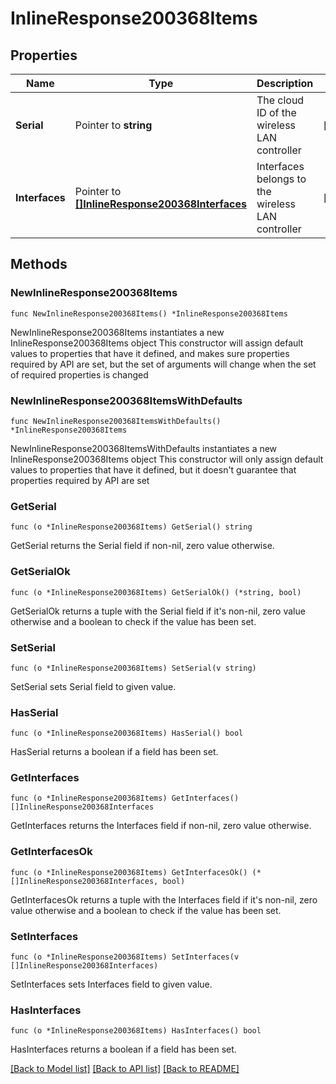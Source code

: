 # InlineResponse200368Items

## Properties

Name | Type | Description | Notes
------------ | ------------- | ------------- | -------------
**Serial** | Pointer to **string** | The cloud ID of the wireless LAN controller | [optional] 
**Interfaces** | Pointer to [**[]InlineResponse200368Interfaces**](InlineResponse200368Interfaces.md) | Interfaces belongs to the wireless LAN controller | [optional] 

## Methods

### NewInlineResponse200368Items

`func NewInlineResponse200368Items() *InlineResponse200368Items`

NewInlineResponse200368Items instantiates a new InlineResponse200368Items object
This constructor will assign default values to properties that have it defined,
and makes sure properties required by API are set, but the set of arguments
will change when the set of required properties is changed

### NewInlineResponse200368ItemsWithDefaults

`func NewInlineResponse200368ItemsWithDefaults() *InlineResponse200368Items`

NewInlineResponse200368ItemsWithDefaults instantiates a new InlineResponse200368Items object
This constructor will only assign default values to properties that have it defined,
but it doesn't guarantee that properties required by API are set

### GetSerial

`func (o *InlineResponse200368Items) GetSerial() string`

GetSerial returns the Serial field if non-nil, zero value otherwise.

### GetSerialOk

`func (o *InlineResponse200368Items) GetSerialOk() (*string, bool)`

GetSerialOk returns a tuple with the Serial field if it's non-nil, zero value otherwise
and a boolean to check if the value has been set.

### SetSerial

`func (o *InlineResponse200368Items) SetSerial(v string)`

SetSerial sets Serial field to given value.

### HasSerial

`func (o *InlineResponse200368Items) HasSerial() bool`

HasSerial returns a boolean if a field has been set.

### GetInterfaces

`func (o *InlineResponse200368Items) GetInterfaces() []InlineResponse200368Interfaces`

GetInterfaces returns the Interfaces field if non-nil, zero value otherwise.

### GetInterfacesOk

`func (o *InlineResponse200368Items) GetInterfacesOk() (*[]InlineResponse200368Interfaces, bool)`

GetInterfacesOk returns a tuple with the Interfaces field if it's non-nil, zero value otherwise
and a boolean to check if the value has been set.

### SetInterfaces

`func (o *InlineResponse200368Items) SetInterfaces(v []InlineResponse200368Interfaces)`

SetInterfaces sets Interfaces field to given value.

### HasInterfaces

`func (o *InlineResponse200368Items) HasInterfaces() bool`

HasInterfaces returns a boolean if a field has been set.


[[Back to Model list]](../README.md#documentation-for-models) [[Back to API list]](../README.md#documentation-for-api-endpoints) [[Back to README]](../README.md)


